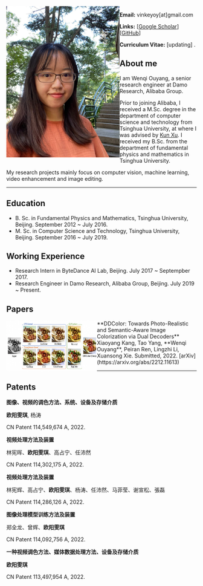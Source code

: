 <img align="left" width="300" height="400" src="data/my_photo.jpg">

**Email:** vinkeyoy[at]gmail.com

**Links:** [[Google Scholar](https://scholar.google.com/citations?user=pYeM5JUAAAAJ&hl=zh-CN)] [[GitHub](https://github.com/Vicky0522)]

**Curriculum Vitae:** [updating] .


## About me
I am Wenqi Ouyang, a senior research engineer at Damo Research, Alibaba Group.

Prior to joining Alibaba, I received a M.Sc. degree in the department of computer science and technology from Tsinghua University, at where I was advised by [Kun Xu](https://cg.cs.tsinghua.edu.cn/people/~kun/). I received my B.Sc. from the department of fundamental physics and mathematics in Tsinghua University.

My research projects mainly focus on computer vision, machine learning, video enhancement and image editing.

---

## Education
* B. Sc. in Fundamental Physics and Mathematics, Tsinghua University, Beijing. September 2012 ~ July 2016.
* M. Sc. in Computer Science and Technology, Tsinghua University, Beijing. September 2016 ~ July 2019.

## Working Experience
* Research Intern in ByteDance AI Lab, Beijing. July 2017 ~ Septempber 2017.
* Research Engineer in Damo Research, Alibaba Group, Beijing. July 2019 ~ Present.

## Papers
<div>
<img align="left" width="240" height="135" src="data/paper_figure/ddcolor.png">
**DDColor: Towards Photo-Realistic and Semantic-Aware Image Colorization via Dual Decoders**
Xiaoyang Kang, Tao Yang, **Wenqi Ouyang**, Peiran Ren, Lingzhi Li, Xuansong Xie.
Submitted, 2022.
[arXiv](https://arxiv.org/abs/2212.11613)
</div>

---

## Patents
**图像、视频的调色方法、系统、设备及存储介质**

**欧阳雯琪**, 杨涛

CN Patent 114,549,674 A, 2022.

**视频处理方法及装置**

林宪晖、**欧阳雯琪**、高占宁、任沛然

CN Patent 114,302,175 A, 2022.

**视频处理方法及装置**

林宪辉、高占宁、**欧阳雯琪**、杨涛、任沛然、马菲莹、谢宣松、張磊

CN Patent 114,286,126 A, 2022.

**图像处理模型训练方法及装置**

郑全龙、曾辉、**欧阳雯琪**

CN Patent 114,092,756 A, 2022.

**一种视频调色方法、媒体数据处理方法、设备及存储介质**

**欧阳雯琪**

CN Patent 113,497,954 A, 2022.

